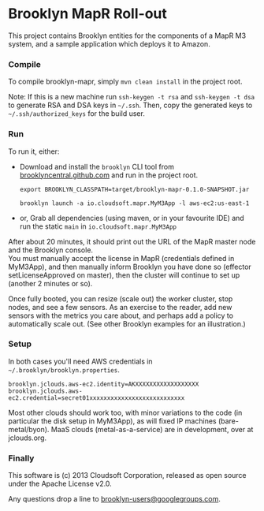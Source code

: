
# Brooklyn MapR Roll-out

This project contains Brooklyn entities for the components of a MapR M3 system,
and a sample application which deploys it to Amazon.


### Compile

To compile brooklyn-mapr, simply `mvn clean install` in the project root.

Note: If this is a new machine run `ssh-keygen -t rsa` and `ssh-keygen -t dsa` to generate RSA and DSA keys in `~/.ssh`.
Then, copy the generated keys to `~/.ssh/authorized_keys` for the build user.

### Run

To run it, either:

* Download and install the `brooklyn` CLI tool from [brooklyncentral.github.com](http://brooklyncentral.github.com/) and run in the project root.

	
	`export BROOKLYN_CLASSPATH=target/brooklyn-mapr-0.1.0-SNAPSHOT.jar`
	
	`brooklyn launch -a io.cloudsoft.mapr.MyM3App -l aws-ec2:us-east-1`

* or, Grab all dependencies (using maven, or in your favourite IDE) and run the static `main` in `io.cloudsoft.mapr.MyM3App`

After about 20 minutes, it should print out the URL of the MapR master node and the Brooklyn console.  
You must manually accept the license in MapR (credentials defined in MyM3App), 
and then manually inform Brooklyn you have done so (effector setLicenseApproved on master),
then the cluster will continue to set up (another 2 minutes or so).

Once fully booted, you can resize (scale out) the worker cluster, stop nodes, and see a few sensors.
As an exercise to the reader, add new sensors with the metrics you care about, and perhaps add a
policy to automatically scale out.  (See other Brooklyn examples for an illustration.)


### Setup

In both cases you'll need AWS credentials in `~/.brooklyn/brooklyn.properties`.

	brooklyn.jclouds.aws-ec2.identity=AKXXXXXXXXXXXXXXXXXX
	brooklyn.jclouds.aws-ec2.credential=secret01xxxxxxxxxxxxxxxxxxxxxxxxxxx

Most other clouds should work too, with minor variations to the code (in particular the disk setup in MyM3App),
as will fixed IP machines (bare-metal/byon).  MaaS clouds (metal-as-a-service) are in development, over at jclouds.org.


### Finally

This software is (c) 2013 Cloudsoft Corporation, released as open source under the Apache License v2.0.

Any questions drop a line to [brooklyn-users@googlegroups.com](http://groups.google.com/group/brooklyn-users‎).
